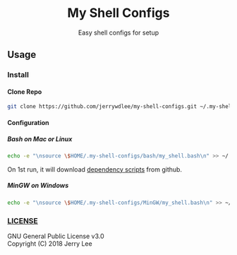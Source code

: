 <h1 align="center">My Shell Configs</h1>
<p align="center">Easy shell configs for setup</p>

## Usage
### Install
#### Clone Repo
```sh
git clone https://github.com/jerrywdlee/my-shell-configs.git ~/.my-shell-configs
```

#### Configuration
##### Bash on Mac or Linux
```sh
echo -e "\nsource \$HOME/.my-shell-configs/bash/my_shell.bash\n" >> ~/.bash_profile && source ~/.bash_profile
```
On 1st run, it will download [dependency scripts](https://github.com/git/git/tree/master/contrib/completion) from github.

##### MinGW on Windows
```sh
echo -e "\nsource \$HOME/.my-shell-configs/MinGW/my_shell.bash\n" >> ~/.bash_profile && source ~/.bash_profile
```

### [LICENSE](https://github.com/jerrywdlee/my-shell-configs/blob/master/LICENSE)
GNU General Public License v3.0  
Copyright (C) 2018  Jerry Lee
